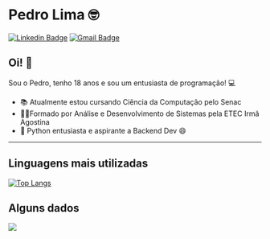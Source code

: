 # Pedro Lima 🤓  
[![Linkedin Badge](https://img.shields.io/badge/-LinkedIn-blue?style=flat-square&logo=Linkedin&logoColor=white&link=https://www.linkedin.com/in/pedrols2603/)](https://www.linkedin.com/in/pedrols2603/)
[![Gmail Badge](https://img.shields.io/badge/-Gmail-c14438?style=flat-square&logo=Gmail&logoColor=white&link=mailto:pedro.l2002@hotmail.com)](mailto:pedro.l2002@hotmail.com)


## Oi! 👋
Sou o Pedro, tenho 18 anos e sou um entusiasta de programação! 💻

- 📚 Atualmente estou cursando Ciência da Computação pelo Senac
- 🧑‍🎓Formado por Análise e Desenvolvimento de Sistemas pela ETEC Irmã Agostina
- 🐍 Python entusiasta e aspirante a Backend Dev 😄

***

## Linguagens mais utilizadas
[![Top Langs](https://github-readme-stats.vercel.app/api/top-langs/?username=PedroLS2603&layout=compact)](https://github.com/anuraghazra/github-readme-stats)

## Alguns dados
<a href="https://github.com/PedroLS2603/github-readme-stats">
  <img align="center" src="https://github-readme-stats.vercel.app/api?username=PedroLS2603&show_icons=true&count_private=true&theme=chartreuse-dark&hide=issues"/>
</a>
 

</details>
<!--
**PedroLS2603/PedroLS2603** is a ✨ _special_ ✨ repository because its `README.md` (this file) appears on your GitHub profile.

Here are some ideas to get you started:

- 🔭 I’m currently working on ...
- 🌱 I’m currently learning ...
- 👯 I’m looking to collaborate on ...
- 🤔 I’m looking for help with ...
- 💬 Ask me about ...
- 📫 How to reach me: ...
- 😄 Pronouns: ...
- ⚡ Fun fact: ...
-->
